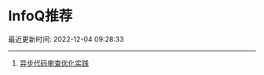 # InfoQ推荐

最近更新时间: 2022-12-04 09:28:33

--- 
1. [异步代码审查优化实践](https://www.infoq.cn/article/JkxKPqJTNwTTa2XjgBJq) 
